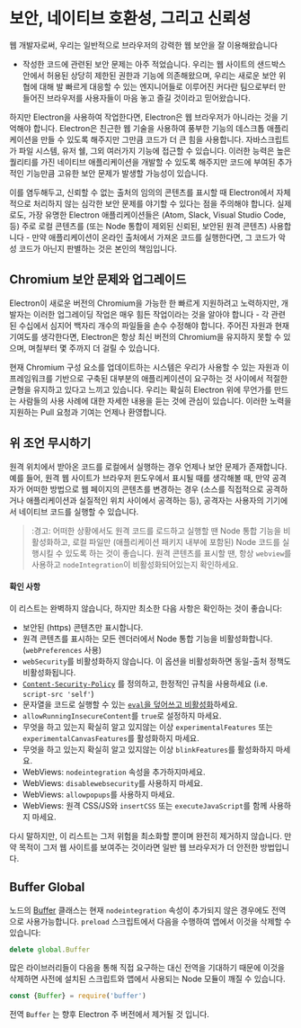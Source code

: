 # 보안, 네이티브 호환성, 그리고 신뢰성

웹 개발자로써, 우리는 일반적으로 브라우저의 강력한 웹 보안을 잘 이용해왔습니다
- 작성한 코드에 관련된 보안 문제는 아주 적었습니다. 우리는 웹 사이트의
샌드박스안에서 허용된 상당히 제한된 권한과 기능에 의존해왔으며, 우리는 새로운
보안 위협에 대해 발 빠르게 대응할 수 있는 엔지니어들로 이루어진 커다란
팀으로부터 만들어진 브라우저를 사용자들이 마음 놓고 즐길 것이라고 믿어왔습니다.

하지만 Electron을 사용하여 작업한다면, Electron은 웹 브라우저가 아니라는 것을
기억해야 합니다. Electron은 친근한 웹 기술을 사용하여 풍부한 기능의 데스크톱
애플리케이션을 만들 수 있도록 해주지만 그만큼 코드가 더 큰 힘을 사용합니다.
자바스크립트가 파일 시스템, 유저 쉘, 그외 여러가지 기능에 접근할 수 있습니다.
이러한 능력은 높은 퀄리티를 가진 네이티브 애플리케이션을 개발할 수 있도록
해주지만 코드에 부여된 추가적인 기능만큼 고유한 보안 문제가 발생할 가능성이
있습니다.

이를 염두해두고, 신뢰할 수 없는 출처의 임의의 콘텐츠를 표시할 때 Electron에서
자체적으로 처리하지 않는 심각한 보안 문제를 야기할 수 있다는 점을 주의해야
합니다. 실제로도, 가장 유명한 Electron 애플리케이션들은 (Atom, Slack, Visual
Studio Code, 등) 주로 로컬 콘텐츠를 (또는 Node 통합이 제외된 신뢰된, 보안된 원격
콘텐츠) 사용합니다 - 만약 애플리케이션이 온라인 출처에서 가져온 코드를
실행한다면, 그 코드가 악성 코드가 아닌지 판별하는 것은 본인의 책임입니다.

## Chromium 보안 문제와 업그레이드

Electron이 새로운 버전의 Chromium을 가능한 한 빠르게 지원하려고 노력하지만,
개발자는 이러한 업그레이딩 작업은 매우 힘든 작업이라는 것을 알아야 합니다 - 각
관련된 수십에서 심지어 백자리 개수의 파일들을 손수 수정해야 합니다. 주어진
자원과 현재 기여도를 생각한다면, Electron은 항상 최신 버전의 Chromium을 유지하지
못할 수 있으며, 며칠부터 몇 주까지 더 걸릴 수 있습니다.

현재 Chromium 구성 요소를 업데이트하는 시스템은 우리가 사용할 수 있는 자원과 이
프레임워크를 기반으로 구축된 대부분의 애플리케이션이 요구하는 것 사이에서 적절한
균형을 유지하고 있다고 느끼고 있습니다. 우리는 확실히 Electron 위에 무언가를
만드는 사람들의 사용 사례에 대한 자세한 내용을 듣는 것에 관심이 있습니다. 이러한
노력을 지원하는 Pull 요청과 기여는 언제나 환영합니다.

## 위 조언 무시하기

원격 위치에서 받아온 코드를 로컬에서 실행하는 경우 언제나 보안 문제가
존재합니다. 예를 들어, 원격 웹 사이트가 브라우저 윈도우에서 표시될 때를 생각해볼
때, 만약 공격자가 어떠한 방법으로 웹 페이지의 콘텐츠를 변경하는 경우 (소스를
직접적으로 공격하거나 애플리케이션과 실질적인 위치 사이에서 공격하는 등),
공격자는 사용자의 기기에서 네이티브 코드를 실행할 수 있습니다.

> :경고: 어떠한 상황에서도 원격 코드를 로드하고 실행할 땐 Node 통합 기능을
비활성화하고, 로컬 파일만 (애플리케이션 패키지 내부에 포함된) Node 코드를
실행시킬 수 있도록 하는 것이 좋습니다. 원격 콘텐츠를 표시할 땐, 항상 `webview`를
사용하고 `nodeIntegration`이 비활성화되어있는지 확인하세요.

#### 확인 사항

이 리스트는 완벽하지 않습니다, 하지만 최소한 다음 사항은 확인하는 것이 좋습니다:

* 보안된 (https) 콘텐츠만 표시합니다.
* 원격 콘텐츠를 표시하는 모든 렌더러에서 Node 통합 기능을 비활성화합니다.
  (`webPreferences` 사용)
* `webSecurity`를 비활성화하지 않습니다. 이 옵션을 비활성화하면 동일-출처 정책도
  비활성화됩니다.
* [`Content-Security-Policy`](http://www.html5rocks.com/en/tutorials/security/content-security-policy/)
  를 정의하고, 한정적인 규칙을 사용하세요 (i.e. `script-src 'self'`)
* 문자열을 코드로 실행할 수 있는
  [`eval`을 덮어쓰고 비활성화](https://github.com/nylas/N1/blob/0abc5d5defcdb057120d726b271933425b75b415/static/index.js#L6-L8)하세요.
* `allowRunningInsecureContent`를 `true`로 설정하지 마세요.
* 무엇을 하고 있는지 확실히 알고 있지않는 이상 `experimentalFeatures` 또는
  `experimentalCanvasFeatures`를 활성화하지 마세요.
* 무엇을 하고 있는지 확실히 알고 있지않는 이상 `blinkFeatures`를 활성화하지
  마세요.
* WebViews: `nodeintegration` 속성을 추가하지마세요.
* WebViews: `disablewebsecurity`를 사용하지 마세요.
* WebViews: `allowpopups`를 사용하지 마세요.
* WebViews: 원격 CSS/JS와 `insertCSS` 또는 `executeJavaScript`를 함께 사용하지
  마세요.

다시 말하지만, 이 리스트는 그저 위험을 최소화할 뿐이며 완전히 제거하지 않습니다.
만약 목적이 그저 웹 사이트를 보여주는 것이라면 일반 웹 브라우저가 더 안전한
방법입니다.

## Buffer Global

노드의 [Buffer](https://nodejs.org/api/buffer.html) 클래스는 현재
`nodeintegration` 속성이 추가되지 않은 경우에도 전역으로 사용가능합니다.
`preload` 스크립트에서 다음을 수행하여 앱에서 이것을 삭제할 수 있습니다:

```js
delete global.Buffer
```

많은 라이브러리들이 다음을 통해 직접 요구하는 대신 전역을 기대하기 때문에 이것을
삭제하면 사전에 설치된 스크립트와 앱에서 사용되는 Node 모듈이 깨질 수 있습니다.

```js
const {Buffer} = require('buffer')
```

전역 `Buffer` 는 향후 Electron 주 버전에서 제거될 것 입니다.
